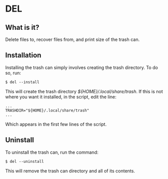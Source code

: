 # DEL

## What is it?

Delete files to, recover files from, and print size of the trash can.

## Installation

Installing the trash can simply involves creating the trash directory. To do so, run:
```
$ del --install
```

This will create the trash directory *${HOME}/.local/share/trash*. If this is
not where you want it installed, in the script, edit the line:
```
...
TRASHDIR="${HOME}/.local/share/trash"
...
```

Which appears in the first few lines of the script.

## Uninstall

To uninstall the trash can, run the command:
```
$ del --uninstall
```

This will remove the trash can directory and all of its contents.
